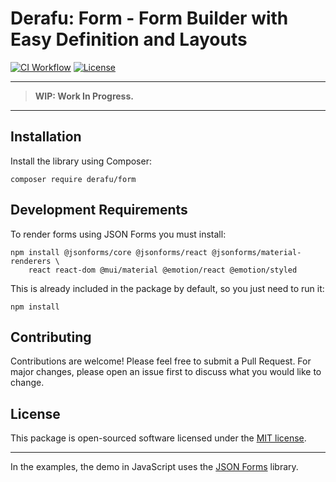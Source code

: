 # Derafu: Form - Form Builder with Easy Definition and Layouts

[![CI Workflow](https://github.com/derafu/form/actions/workflows/ci.yml/badge.svg?branch=main&event=push)](https://github.com/derafu/form/actions/workflows/ci.yml?query=branch%3Amain)
[![License](https://img.shields.io/badge/license-MIT-blue.svg)](https://opensource.org/licenses/MIT)

---

> **WIP: Work In Progress.**

---

## Installation

Install the library using Composer:

```shell
composer require derafu/form
```

## Development Requirements

To render forms using JSON Forms you must install:

```shell
npm install @jsonforms/core @jsonforms/react @jsonforms/material-renderers \
    react react-dom @mui/material @emotion/react @emotion/styled
```

This is already included in the package by default, so you just need to run it:

```shell
npm install
```

## Contributing

Contributions are welcome! Please feel free to submit a Pull Request. For major changes, please open an issue first to discuss what you would like to change.

## License

This package is open-sourced software licensed under the [MIT license](https://opensource.org/licenses/MIT).

---

In the examples, the demo in JavaScript uses the [JSON Forms](https://jsonforms.io) library.
